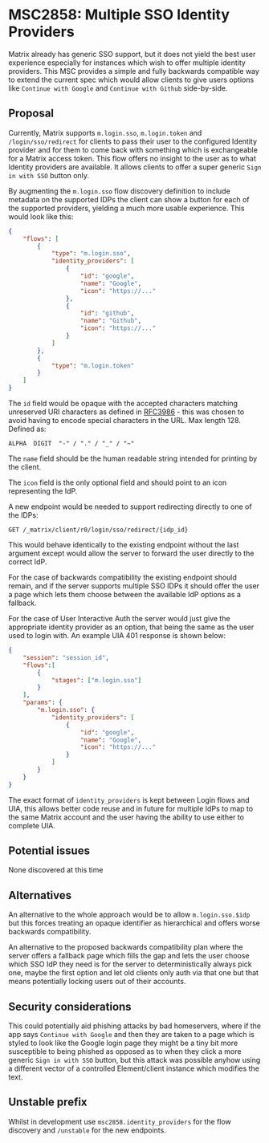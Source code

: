 # MSC2858: Multiple SSO Identity Providers

Matrix already has generic SSO support, but it does not yield the best user experience especially for
instances which wish to offer multiple identity providers. This MSC provides a simple and fully
backwards compatible way to extend the current spec which would allow clients to give users options
like `Continue with Google` and `Continue with Github` side-by-side.


## Proposal

Currently, Matrix supports `m.login.sso`, `m.login.token` and `/login/sso/redirect` for clients to
pass their user to the configured Identity provider and for them to come back with something which
is exchangeable for a Matrix access token. This flow offers no insight to the user as to what
Identity providers are available. It allows clients to offer a super generic `Sign in with SSO`
button only.

By augmenting the `m.login.sso` flow discovery definition to include metadata on the supported IDPs
the client can show a button for each of the supported providers, yielding a much more usable
experience. This would look like this:

```json
{
    "flows": [
        {
            "type": "m.login.sso",
            "identity_providers": [
                {
                    "id": "google",
                    "name": "Google",
                    "icon": "https://..."
                },
                {
                    "id": "github",
                    "name": "Github",
                    "icon": "https://..."
                }
            ]
        },
        {
            "type": "m.login.token"
        }
    ]
}
```

The `id` field would be opaque with the accepted characters matching unreserved URI characters
as defined in [RFC3986](http://www.ietf.org/rfc/rfc3986.txt) - this was chosen to avoid
having to encode special characters in the URL. Max length 128. Defined as:
```
ALPHA  DIGIT  "-" / "." / "_" / "~"
```

The `name` field should be the human readable string intended for printing by the client.

The `icon` field is the only optional field and should point to an icon representing the IdP.


A new endpoint would be needed to support redirecting directly to one of the IDPs:

`GET /_matrix/client/r0/login/sso/redirect/{idp_id}`

This would behave identically to the existing endpoint without the last argument
except would allow the server to forward the user directly to the correct IdP.

For the case of backwards compatibility the existing endpoint should remain,
and if the server supports multiple SSO IDPs it should offer the user a page
which lets them choose between the available IdP options as a fallback.

For the case of User Interactive Auth the server would just give the appropriate
identity provider as an option, that being the same as the user used to login with.
An example UIA 401 response is shown below:
```json
{
    "session": "session_id",
    "flows":[
        {
            "stages": ["m.login.sso"]
        }
    ],
    "params": {
        "m.login.sso": {
            "identity_providers": [
                {
                    "id": "google",
                    "name": "Google",
                    "icon": "https://..."
                }
            ]
        }
    }
}
```

The exact format of `identity_providers` is kept between Login flows and UIA,
this allows better code reuse and in future for multiple IdPs to map to the
same Matrix account and the user having the ability to use either to complete
UIA. 


## Potential issues

None discovered at this time


## Alternatives

An alternative to the whole approach would be to allow `m.login.sso.$idp` but this forces
treating an opaque identifier as hierarchical and offers worse backwards compatibility.

An alternative to the proposed backwards compatibility plan where the server offers a
fallback page which fills the gap and lets the user choose which SSO IdP they need is
for the server to deterministically always pick one, maybe the first option and let
old clients only auth via that one but that means potentially locking users out of their
accounts.


## Security considerations

This could potentially aid phishing attacks by bad homeservers, where if the app says
`Continue with Google` and then they are taken to a page which is styled to look like
the Google login page they might be a tiny bit more susceptible to being phished as opposed
as to when they click a more generic `Sign in with SSO` button, but this attack was possible
anyhow using a different vector of a controlled Element/client instance which modifies
the text.


## Unstable prefix

Whilst in development use `msc2858.identity_providers` for the flow discovery and `/unstable`
for the new endpoints.

